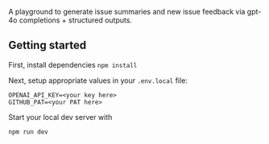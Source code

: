 A playground to generate issue summaries and new issue feedback via gpt-4o completions + structured outputs.

## Getting started

First, install dependencies
`npm install`

Next, setup appropriate values in your `.env.local` file:

```
OPENAI_API_KEY=<your key here>
GITHUB_PAT=<your PAT here>
```

Start your local dev server with

`npm run dev`
